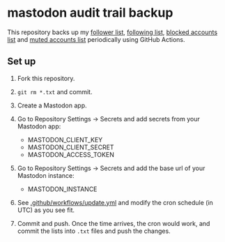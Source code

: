 # mastodon audit trail backup

This repository backs up my
[follower list](followers.txt),
[following list](following.txt),
[blocked accounts list](blocked_accounts.txt) and
[muted accounts list](mutes.txt) periodically using GitHub Actions.

## Set up

1. Fork this repository.
1. `git rm *.txt` and commit.
1. Create a Mastodon app.
1. Go to Repository Settings &rarr; Secrets and add secrets from your Mastodon app:

   - MASTODON_CLIENT_KEY
   - MASTODON_CLIENT_SECRET
   - MASTODON_ACCESS_TOKEN

1. Go to Repository Settings &rarr; Secrets and add the base url of your Mastodon instance:

   - MASTODON_INSTANCE

1. See [.github/workflows/update.yml](/.github/workflows/update.yml) and modify the cron schedule (in UTC) as you see fit.

1. Commit and push. Once the time arrives, the cron would work, and commit the lists into `.txt` files and push the changes.